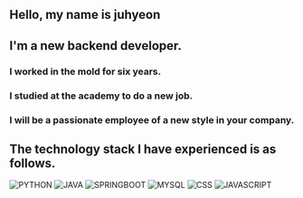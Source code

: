 
## Hello, my name is juhyeon
## I'm a new backend developer.
### I worked in the mold for six years.
### I studied at the academy to do a new job.
### I will be a passionate employee of a new style in your company.

## The technology stack I have experienced is as follows.



![PYTHON](https://user-images.githubusercontent.com/104430569/201853641-1aea817c-4591-4f14-84d6-c03b1486b071.svg)
![JAVA](https://user-images.githubusercontent.com/104430569/201853313-e88b5870-c544-42d5-b906-2e77535967e8.svg)
![SPRINGBOOT](https://user-images.githubusercontent.com/104430569/201853374-f5c223c9-e178-442e-ac53-112981ed09be.svg)
![MYSQL](https://user-images.githubusercontent.com/104430569/201853355-332c7f0c-732d-4da7-aaef-a43a2cb868e0.svg)
![CSS](https://user-images.githubusercontent.com/104430569/201853265-8d8ae110-efdd-4164-bfd2-fc3a3f20eb4d.svg)
![JAVASCRIPT](https://user-images.githubusercontent.com/104430569/201853338-60d6b91c-dd9e-45a9-8208-96487e54b116.svg)




<!---
hellojuhyeon/hellojuhyeon is a ✨ special ✨ repository because its `README.md` (this file) appears on your GitHub profile.
You can click the Preview link to take a look at your changes.
--->
